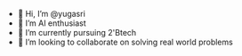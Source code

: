 - 👋 Hi, I’m @yugasri
- 👀 I’m AI enthusiast
- 🌱 I’m currently pursuing 2'Btech
- 💞️ I’m looking to collaborate on solving real world problems
  

<!---
yugetcodes/yugetcodes is a ✨ special ✨ repository because its `README.md` (this file) appears on your GitHub profile.
You can click the Preview link to take a look at your changes.
--->
